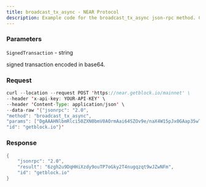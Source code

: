 ```yaml
---
title: broadcast_tx_async - NEAR Protocol
description: Example code for the broadcast_tx_async json-rpc method. Сomplete guide on how to use broadcast_tx_async json-rpc in GetBlock.io Web3 documentation.
---
```


### Parameters


`SignedTransaction` - string

signed transaction encoded in base64.

### Request

``` java
curl --location --request POST 'https://near.getblock.io/mainnet' \ 
--header 'x-api-key: YOUR-API-KEY' \ 
--header 'Content-Type: application/json' \ 
--data-raw '{"jsonrpc": "2.0",
"method": "broadcast_tx_async",
"params": ["DgAAAHNlbmRlci50ZXN0bmV0AOrmAai64SZOv9e/naX4W15pJx0GAap35wTT1T/DwcbbDwAAAAAAAAAQAAAAcmVjZWl2ZXIudGVzdG5ldNMnL7URB1cxPOu3G8jTqlEwlcasagIbKlAJlF5ywVFLAQAAAAMAAACh7czOG8LTAAAAAAAAAGQcOG03xVSFQFjoagOb4NBBqWhERnnz45LY4+52JgZhm1iQKz7qAdPByrGFDQhQ2Mfga8RlbysuQ8D8LlA6bQE="],
"id": "getblock.io"}'
```

###  Response

``` java
{
    "jsonrpc": "2.0",
    "result": "6zgh2u9DqHHiXzdy9ouTP7oGky2T4nugqzqt9wJZwNFm",
    "id": "getblock.io"
}
```

